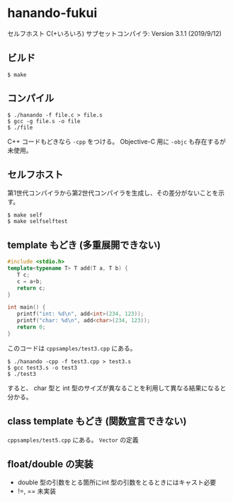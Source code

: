 # hanando-fukui

セルフホスト C(+いろいろ) サブセットコンパイラ: Version 3.1.1 (2019/9/12)

## ビルド
```
$ make
```

## コンパイル
```
$ ./hanando -f file.c > file.s
$ gcc -g file.s -o file
$ ./file
```

C++ コードもどきなら `-cpp` をつける。
Objective-C 用に `-objc` も存在するが未使用。

## セルフホスト

第1世代コンパイラから第2世代コンパイラを生成し、その差分がないことを示す。
```
$ make self
$ make selfselftest
```

## template もどき (多重展開できない)

```cpp
#include <stdio.h>
template<typename T> T add(T a, T b) {
   T c;
   c = a+b;
   return c;
}

int main() {
   printf("int: %d\n", add<int>(234, 123));
   printf("char: %d\n", add<char>(234, 123));
   return 0;
}
```

このコードは `cppsamples/test3.cpp` にある。

```
$ ./hanando -cpp -f test3.cpp > test3.s
$ gcc test3.s -o test3
$ ./test3
```

すると、 char 型と int 型のサイズが異なることを利用して異なる結果になると分かる。

## class template もどき (関数宣言できない)

`cppsamples/test5.cpp` にある。 `Vector` の定義

## float/double の実装

* double 型の引数をとる箇所にint 型の引数をとるときにはキャスト必要
* !=, == 未実装
